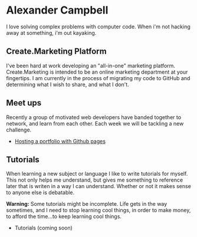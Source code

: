 # Alexander Campbell
I love solving complex problems with computer code. When i'm not hacking away at something, i'm out kayaking. 

## Create.Marketing Platform
I've been hard at work developing an "all-in-one" marketing platform. Create.Marketing is intended to be an online marketing department at your fingertips. I am currently in the process of migrating my code to GitHub and determining what I wish to share, and what I don't.

## Meet ups
Recently a group of motivated web developers have banded together to network, and learn from each other. Each week we will be tackling a new challenge. 
- [Hosting a portfolio with Github pages](/lessons/0/index.md)

## Tutorials
When learning a new subject or language I like to write tutorials for myself. This not only helps me understand,  but gives me something to reference later that is writen in a way I can understand. Whether or not it makes sense to anyone else is debatable.

**Warning:** 
Some tutorials might be incomplete. Life gets in the way sometimes, and I need to stop learning cool things, in order to make money, to afford the time...to keep learning cool things.
- Tutorials (coming soon)

